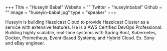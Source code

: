 +++
Title = "Huseyin Babal"
Website = ""
Twitter = "huseyinbabal"
Github = ""
image = "huseyin-babal.jpg"
type = "speaker"
+++

Huseyin is building Hazelcast Cloud to provide Hazelcast Cluster as a service with
extensive features. He is a AWS Certified DevOps Professional. Building highly scalable,
real-time systems with Spring Boot, Kubernetes, Docker, Prometheus, Event-Based Systems,
and Hybrid Cloud. Ex. Sony and eBay engineer.
